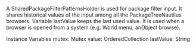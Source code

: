 A SharedPackageFilterPatternsHolder is used for package filter input. It shares historical values of the input among all the PackageTreeNautilus browsers. Variable lastValue keeps the last used value. It is used when a browser is opened from a system (e.g. World menu, anObject browse).Instance Variables	mutex:		Mutex	value:		OrderedCollection	lastValue:	String